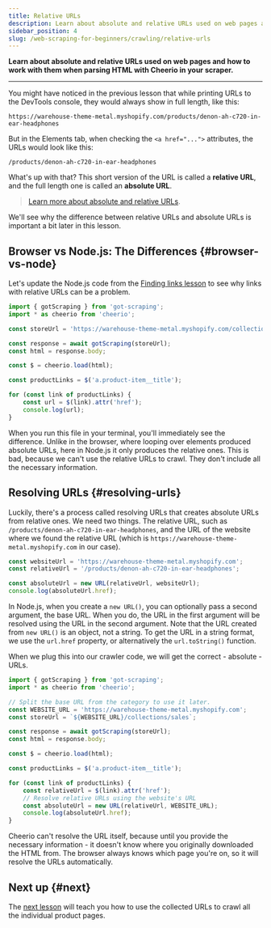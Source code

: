```yaml
---
title: Relative URLs
description: Learn about absolute and relative URLs used on web pages and how to work with them when parsing HTML with Cheerio in your scraper.
sidebar_position: 4
slug: /web-scraping-for-beginners/crawling/relative-urls
---
```


**Learn about absolute and relative URLs used on web pages and how to work with them when parsing HTML with Cheerio in your scraper.**

---

You might have noticed in the previous lesson that while printing URLs to the DevTools console, they would always show in full length, like this:

```text
https://warehouse-theme-metal.myshopify.com/products/denon-ah-c720-in-ear-headphones
```

But in the Elements tab, when checking the `<a href="...">` attributes, the URLs would look like this:

```text
/products/denon-ah-c720-in-ear-headphones
```

What's up with that? This short version of the URL is called a **relative URL**, and the full length one is called an **absolute URL**.

> [Learn more about absolute and relative URLs](https://developer.mozilla.org/en-US/docs/Learn/Common_questions/Web_mechanics/What_is_a_URL#absolute_urls_vs._relative_urls).

We'll see why the difference between relative URLs and absolute URLs is important a bit later in this lesson.

## Browser vs Node.js: The Differences {#browser-vs-node}

Let's update the Node.js code from the [Finding links lesson](./finding_links.md) to see why links with relative URLs can be a problem.

```js title=crawler.js
import { gotScraping } from 'got-scraping';
import * as cheerio from 'cheerio';

const storeUrl = 'https://warehouse-theme-metal.myshopify.com/collections/sales';

const response = await gotScraping(storeUrl);
const html = response.body;

const $ = cheerio.load(html);

const productLinks = $('a.product-item__title');

for (const link of productLinks) {
    const url = $(link).attr('href');
    console.log(url);
}
```

When you run this file in your terminal, you'll immediately see the difference. Unlike in the browser, where looping over elements produced absolute URLs, here in Node.js it only produces the relative ones. This is bad, because we can't use the relative URLs to crawl. They don't include all the necessary information.

## Resolving URLs {#resolving-urls}

Luckily, there's a process called resolving URLs that creates absolute URLs from relative ones. We need two things. The relative URL, such as `/products/denon-ah-c720-in-ear-headphones`, and the URL of the website where we found the relative URL (which is `https://warehouse-theme-metal.myshopify.com` in our case).

```js
const websiteUrl = 'https://warehouse-theme-metal.myshopify.com';
const relativeUrl = '/products/denon-ah-c720-in-ear-headphones';

const absoluteUrl = new URL(relativeUrl, websiteUrl);
console.log(absoluteUrl.href);
```

In Node.js, when you create a `new URL()`, you can optionally pass a second argument, the base URL. When you do, the URL in the first argument will be resolved using the URL in the second argument. Note that the URL created from `new URL()` is an object, not a string. To get the URL in a string format, we use the `url.href` property, or alternatively the `url.toString()` function.

When we plug this into our crawler code, we will get the correct - absolute - URLs.

```js title=crawler.js
import { gotScraping } from 'got-scraping';
import * as cheerio from 'cheerio';

// Split the base URL from the category to use it later.
const WEBSITE_URL = 'https://warehouse-theme-metal.myshopify.com';
const storeUrl = `${WEBSITE_URL}/collections/sales`;

const response = await gotScraping(storeUrl);
const html = response.body;

const $ = cheerio.load(html);

const productLinks = $('a.product-item__title');

for (const link of productLinks) {
    const relativeUrl = $(link).attr('href');
    // Resolve relative URLs using the website's URL
    const absoluteUrl = new URL(relativeUrl, WEBSITE_URL);
    console.log(absoluteUrl.href);
}
```

Cheerio can't resolve the URL itself, because until you provide the necessary information - it doesn't know where you originally downloaded the HTML from. The browser always knows which page you're on, so it will resolve the URLs automatically.

## Next up {#next}

The [next lesson](./first_crawl.md) will teach you how to use the collected URLs to crawl all the individual product pages.
